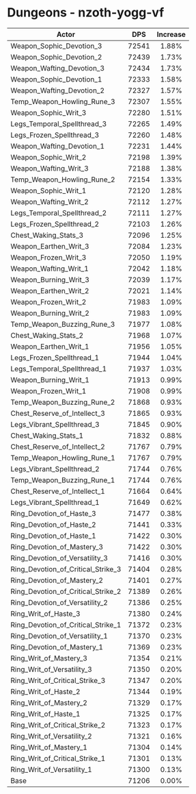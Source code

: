 # Dungeons - nzoth-yogg-vf
| Actor | DPS | Increase |
|---|:---:|:---:|
|Weapon_Sophic_Devotion_3|72541|1.88%|
|Weapon_Sophic_Devotion_2|72439|1.73%|
|Weapon_Wafting_Devotion_3|72434|1.73%|
|Weapon_Sophic_Devotion_1|72333|1.58%|
|Weapon_Wafting_Devotion_2|72327|1.57%|
|Temp_Weapon_Howling_Rune_3|72307|1.55%|
|Weapon_Sophic_Writ_3|72280|1.51%|
|Legs_Temporal_Spellthread_3|72265|1.49%|
|Legs_Frozen_Spellthread_3|72260|1.48%|
|Weapon_Wafting_Devotion_1|72231|1.44%|
|Weapon_Sophic_Writ_2|72198|1.39%|
|Weapon_Wafting_Writ_3|72188|1.38%|
|Temp_Weapon_Howling_Rune_2|72154|1.33%|
|Weapon_Sophic_Writ_1|72120|1.28%|
|Weapon_Wafting_Writ_2|72112|1.27%|
|Legs_Temporal_Spellthread_2|72111|1.27%|
|Legs_Frozen_Spellthread_2|72103|1.26%|
|Chest_Waking_Stats_3|72096|1.25%|
|Weapon_Earthen_Writ_3|72084|1.23%|
|Weapon_Frozen_Writ_3|72050|1.19%|
|Weapon_Wafting_Writ_1|72042|1.18%|
|Weapon_Burning_Writ_3|72039|1.17%|
|Weapon_Earthen_Writ_2|72021|1.14%|
|Weapon_Frozen_Writ_2|71983|1.09%|
|Weapon_Burning_Writ_2|71983|1.09%|
|Temp_Weapon_Buzzing_Rune_3|71977|1.08%|
|Chest_Waking_Stats_2|71968|1.07%|
|Weapon_Earthen_Writ_1|71956|1.05%|
|Legs_Frozen_Spellthread_1|71944|1.04%|
|Legs_Temporal_Spellthread_1|71937|1.03%|
|Weapon_Burning_Writ_1|71913|0.99%|
|Weapon_Frozen_Writ_1|71908|0.99%|
|Temp_Weapon_Buzzing_Rune_2|71868|0.93%|
|Chest_Reserve_of_Intellect_3|71865|0.93%|
|Legs_Vibrant_Spellthread_3|71845|0.90%|
|Chest_Waking_Stats_1|71832|0.88%|
|Chest_Reserve_of_Intellect_2|71767|0.79%|
|Temp_Weapon_Howling_Rune_1|71767|0.79%|
|Legs_Vibrant_Spellthread_2|71744|0.76%|
|Temp_Weapon_Buzzing_Rune_1|71744|0.76%|
|Chest_Reserve_of_Intellect_1|71664|0.64%|
|Legs_Vibrant_Spellthread_1|71649|0.62%|
|Ring_Devotion_of_Haste_3|71477|0.38%|
|Ring_Devotion_of_Haste_2|71441|0.33%|
|Ring_Devotion_of_Haste_1|71422|0.30%|
|Ring_Devotion_of_Mastery_3|71422|0.30%|
|Ring_Devotion_of_Versatility_3|71416|0.30%|
|Ring_Devotion_of_Critical_Strike_3|71404|0.28%|
|Ring_Devotion_of_Mastery_2|71401|0.27%|
|Ring_Devotion_of_Critical_Strike_2|71389|0.26%|
|Ring_Devotion_of_Versatility_2|71386|0.25%|
|Ring_Writ_of_Haste_3|71380|0.24%|
|Ring_Devotion_of_Critical_Strike_1|71372|0.23%|
|Ring_Devotion_of_Versatility_1|71370|0.23%|
|Ring_Devotion_of_Mastery_1|71369|0.23%|
|Ring_Writ_of_Mastery_3|71354|0.21%|
|Ring_Writ_of_Versatility_3|71350|0.20%|
|Ring_Writ_of_Critical_Strike_3|71347|0.20%|
|Ring_Writ_of_Haste_2|71344|0.19%|
|Ring_Writ_of_Mastery_2|71329|0.17%|
|Ring_Writ_of_Haste_1|71325|0.17%|
|Ring_Writ_of_Critical_Strike_2|71323|0.17%|
|Ring_Writ_of_Versatility_2|71321|0.16%|
|Ring_Writ_of_Mastery_1|71304|0.14%|
|Ring_Writ_of_Critical_Strike_1|71301|0.13%|
|Ring_Writ_of_Versatility_1|71300|0.13%|
|Base|71206|0.00%|
